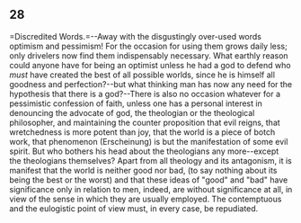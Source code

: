 ## 28

=Discredited Words.=--Away with the disgustingly over-used words
optimism and pessimism! For the occasion for using them grows daily
less; only drivelers now find them indispensably necessary. What earthly
reason could anyone have for being an optimist unless he had a god to
defend who _must_ have created the best of all possible worlds, since he
is himself all goodness and perfection?--but what thinking man has now
any need for the hypothesis that there is a god?--There is also no
occasion whatever for a pessimistic confession of faith, unless one has
a personal interest in denouncing the advocate of god, the theologian or
the theological philosopher, and maintaining the counter proposition
that evil reigns, that wretchedness is more potent than joy, that the
world is a piece of botch work, that phenomenon (Erscheinung) is but the
manifestation of some evil spirit. But who bothers his head about the
theologians any more--except the theologians themselves? Apart from all
theology and its antagonism, it is manifest that the world is neither
good nor bad, (to say nothing about its being the best or the worst) and
that these ideas of "good" and "bad" have significance only in relation
to men, indeed, are without significance at all, in view of the sense in
which they are usually employed. The contemptuous and the eulogistic
point of view must, in every case, be repudiated.


